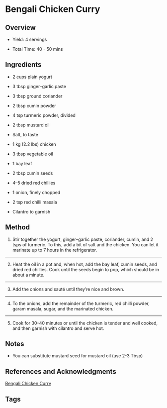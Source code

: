 # Bengali Chicken Curry

## Overview

- Yield: 4 servings

- Total Time: 40 - 50 mins

## Ingredients

- 2 cups plain yogurt

- 3 tbsp ginger–garlic paste

- 3 tbsp ground coriander

- 2 tbsp cumin powder

- 4 tsp turmeric powder, divided

- 2 tbsp mustard oil

- Salt, to taste

- 1 kg (2.2 lbs) chicken

- 3 tbsp vegetable oil

- 1 bay leaf

- 2 tbsp cumin seeds

- 4–5 dried red chillies

- 1 onion, finely chopped

- 2 tsp red chilli masala

- Cilantro to garnish


## Method

1. Stir together the yogurt, ginger–garlic paste, coriander, cumin, and 2 tsps of turmeric. To this, add a bit of salt and the chicken. You can let it marinate up to 7 hours in the refrigerator.
---
2. Heat the oil in a pot and, when hot, add the bay leaf, cumin seeds, and dried red chillies. Cook until the seeds begin to pop, which should be in about a minute.
---
3. Add the onions and sauté until they’re nice and brown.
---
4. To the onions, add the remainder of the turmeric, red chilli powder, garam masala, sugar, and the marinated chicken.
---
5. Cook for 30–40 minutes or until the chicken is tender and well cooked, and then garnish with cilantro and serve hot.

## Notes

- You can substitute mustard seed for mustard oil (use 2-3 Tbsp)

## References and Acknowledgments

[Bengali Chicken Curry](https://crazyrice.home.blog/2019/08/05/recipe-murgir-jhol-bengali-chicken-curry/)

## Tags


